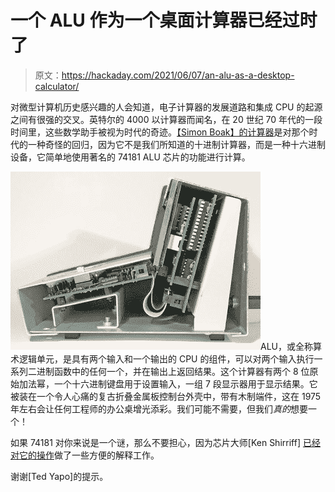 # 一个 ALU 作为一个桌面计算器已经过时了

> 原文：<https://hackaday.com/2021/06/07/an-alu-as-a-desktop-calculator/>

对微型计算机历史感兴趣的人会知道，电子计算器的发展道路和集成 CPU 的起源之间有很强的交叉。英特尔的 4000 以计算器而闻名，在 20 世纪 70 年代的一段时间里，这些数学助手被视为时代的奇迹。[【Simon Boak】的计算器](https://unimplementedtrap.com/sb181-74ls181-logic-operator)是对那个时代的一种奇怪的回归，因为它不是我们所知道的十进制计算器，而是一种十六进制设备，它简单地使用著名的 74181 ALU 芯片的功能进行计算。

[![](img/aa307b47ea9928cfa177dbbfa26a8bc5.png)](https://hackaday.com/wp-content/uploads/2021/05/sb181-inside.jpg)ALU，或全称算术逻辑单元，是具有两个输入和一个输出的 CPU 的组件，可以对两个输入执行一系列二进制函数中的任何一个，并在输出上返回结果。这个计算器有两个 8 位原始加法幂，一个十六进制键盘用于设置输入，一组 7 段显示器用于显示结果。它被装在一个令人心痛的复古折叠金属板控制台外壳中，带有木制端件，这在 1975 年左右会让任何工程师的办公桌增光添彩。我们可能不需要，但我们*真的*想要一个！

如果 74181 对你来说是一个谜，那么不要担心，因为芯片大师[Ken Shirriff] [已经对它的操作](https://hackaday.com/2017/03/27/explaining-the-operation-of-the-74181-alu/)做了一些方便的解释工作。

谢谢[Ted Yapo]的提示。